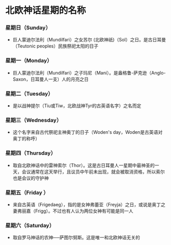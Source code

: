 # 北欧神话星期的名称

### 星期日（Sunday）

- 巨人蒙迪尔法利（Mundilfari）之女苏尔 (北欧神祇)（Sol）之日。是古日耳曼（Teutonic peoples）民族祭祀太阳的日子

### 星期一（Monday）

- 巨人蒙迪尔法利（Mundilfari）之子玛尼（Mani）。是盎格鲁-萨克逊（Anglo-Saxon，日耳曼人一支）人的月亮之日

### 星期二（Tuesday）

- 是以战神提尔（Tiu或Tiw，北欧战神Tyr的古英语名字）之名而定

### 星期三（Wednesday）

- 这个名字来自古代祭祀主神奥丁的日子（Woden's day，Woden是古英语对奥丁的称呼）

### 星期四（Thursday）

- 取自北欧神话中的雷神索尔（Thor）。这是古日耳曼人一星期中最神圣的一天，会议通常在这天举行，且议员中午前未出现，就会被取消资格，所以索尔也是会议的守护神

### 星期五（Friday ）

- 来自古英语（Frigedaeg），指的是女神弗蕾亚（Freyja）之日，或说是奥丁之妻弗丽嘉（Frigg）。不过也有人认为两位女神有可能是同一人

### 星期六（Saturday）

- 取自罗马神话的农神──萨图尔努斯。这是唯一和北欧神话无关的